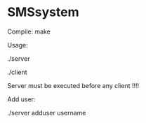 # SMSsystem

Compile:
make

Usage:

./server

./client

Server must be executed before any client !!!!

Add user:

./server adduser username
